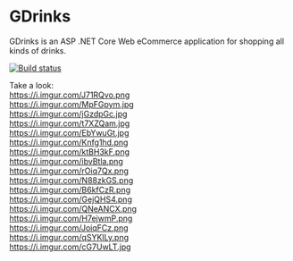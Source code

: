 # GDrinks

GDrinks is an ASP .NET Core Web eCommerce application for shopping all kinds of drinks.

[![Build status](https://ci.appveyor.com/api/projects/status/cvn3w77r9t2tuo55?svg=true)](https://ci.appveyor.com/project/thelad43/gdrinks)

Take a look:<br/>
https://i.imgur.com/J71RQvo.png<br/>
https://i.imgur.com/MpFGpym.jpg<br/>
https://i.imgur.com/jGzdpGc.jpg<br/>
https://i.imgur.com/t7XZQam.jpg<br/>
https://i.imgur.com/EbYwuGt.jpg<br/>
https://i.imgur.com/Knfg1hd.png<br/>
https://i.imgur.com/ktBH3kF.png<br/>
https://i.imgur.com/ibvBtla.png<br/>
https://i.imgur.com/rOiq7Qx.png<br/>
https://i.imgur.com/N88zkGS.png<br/>
https://i.imgur.com/B6kfCzR.png<br/>
https://i.imgur.com/GejQHS4.png<br/>
https://i.imgur.com/QNeANCX.png<br/>
https://i.imgur.com/H7ejwmP.png<br/>
https://i.imgur.com/JoiqFCz.png<br/>
https://i.imgur.com/qSYKILy.png<br/>
https://i.imgur.com/cG7UwLT.jpg<br/>

